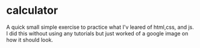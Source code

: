 # calculator
A quick small simple exercise to practice what I'v leared of html,css, and js. I did this without using any tutorials but just worked of a google image on how it should look.
